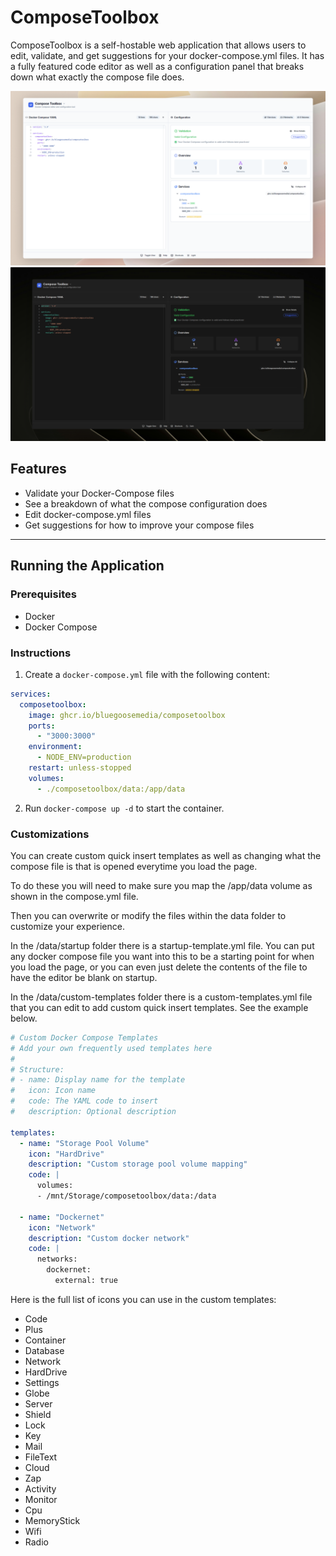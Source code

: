 # ComposeToolbox

ComposeToolbox is a self-hostable web application that allows users to edit, validate, and get suggestions for your docker-compose.yml files. It has a fully featured code editor as well as a configuration panel that breaks down what exactly the compose file does.

![Screenshot](screenshots/light-preview.png)
![Screenshot](screenshots/dark-preview.png)

## Features

- Validate your Docker-Compose files
- See a breakdown of what the compose configuration does
- Edit docker-compose.yml files
- Get suggestions for how to improve your compose files

---

## Running the Application

### Prerequisites

- Docker
- Docker Compose

### Instructions

1. Create a `docker-compose.yml` file with the following content:

```yaml
services:
  composetoolbox:
    image: ghcr.io/bluegoosemedia/composetoolbox
    ports:
      - "3000:3000"
    environment:
      - NODE_ENV=production
    restart: unless-stopped
    volumes:
      - ./composetoolbox/data:/app/data 
```

2. Run `docker-compose up -d` to start the container.

### Customizations

You can create custom quick insert templates as well as changing what the compose file is that is opened everytime you load the page.

To do these you will need to make sure you map the /app/data volume as shown in the compose.yml file. 

Then you can overwrite or modify the files within the data folder to customize your experience.

In the /data/startup folder there is a startup-template.yml file. You can put any docker compose file you want into this to be a starting point for when you load the page, or you can even just delete the contents of the file to have the editor be blank on startup.

In the /data/custom-templates folder there is a custom-templates.yml file that you can edit to add custom quick insert templates. See the example below. 

```yaml
# Custom Docker Compose Templates
# Add your own frequently used templates here
# 
# Structure:
# - name: Display name for the template
#   icon: Icon name 
#   code: The YAML code to insert 
#   description: Optional description

templates:
  - name: "Storage Pool Volume"
    icon: "HardDrive" 
    description: "Custom storage pool volume mapping"
    code: |
      volumes:
      - /mnt/Storage/composetoolbox/data:/data
  
  - name: "Dockernet"
    icon: "Network" 
    description: "Custom docker network"
    code: |
      networks:
        dockernet:
          external: true
```

Here is the full list of icons you can use in the custom templates: 
 - Code
 - Plus
 - Container
 - Database
 - Network
 - HardDrive
 - Settings
 - Globe
 - Server
 - Shield
 - Lock
 - Key
 - Mail
 - FileText
 - Cloud
 - Zap
 - Activity
 - Monitor
 - Cpu
 - MemoryStick
 - Wifi
 - Radio